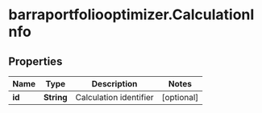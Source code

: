 # barraportfoliooptimizer.CalculationInfo

## Properties

Name | Type | Description | Notes
------------ | ------------- | ------------- | -------------
**id** | **String** | Calculation identifier | [optional] 


